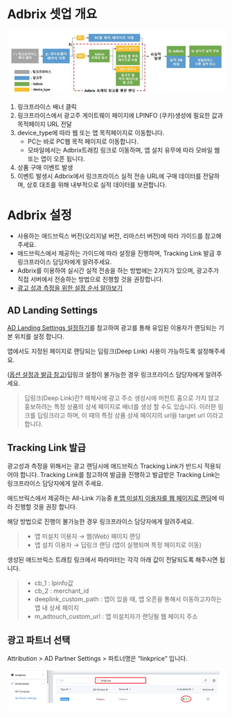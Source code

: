 # Adbrix 셋업 개요

![img.png](adbrix1.png)

1. 링크프라이스 배너 클릭 
2. 링크프라이스에서 광고주 게이트웨이 페이지에 LPINFO (쿠키)생성에 필요한 값과 목적페이지 URL 전달 
3. device_type에 따라 웹 또는 앱 목적페이지로 이동합니다. 
   - PC는 바로 PC웹 목적 페이지로 이동합니다. 
   - 모바일에서는 Adbrix트래킹 링크로 이동하며, 앱 설치 유무에 따라 모바일 웹 또는 앱이 오픈 됩니다. 
4. 상품 구매 이벤트 발생 
5. 이벤트 발생시 Adbrix에서 링크프라이스 실적 전송 URL에 구매 데이터를 전달하며, 상호 대조를 위해 내부적으로 실적 데이터를 보관합니다.

# Adbrix 설정

- 사용하는 애드브릭스 버전(오리지널 버전, 리마스터 버전)에 따라 가이드를 참고해주세요.
- 애드브릭스에서 제공하는 가이드에 따라 설정을 진행하며, Tracking Link 발급 후 링크프라이스 담당자에게 알려주세요.
- Adbrix를 이용하여 실시간 실적 전송을 하는 방법에는 2가지가 있으며, 광고주가 직접 서버에서 전송하는 방법으로 진행할 것을 권장합니다.
- [광고 성과 측정을 위한 설정 순서 알아보기](https://help.dfinery.io/hc/ko/articles/360008180254--%EA%B4%91%EA%B3%A0%EC%84%B1%EA%B3%BC-%EC%B8%A1%EC%A0%95%EC%9D%84-%EC%9C%84%ED%95%9C-%EC%84%A4%EC%A0%95-%EC%88%9C%EC%84%9C-%EC%95%8C%EC%95%84%EB%B3%B4%EA%B8%B0)

## AD Landing Settings

[AD Landing Settings 설정하기](https://help.adbrix.io/hc/ko/articles/360003394433)를 참고하여 광고를 통해 유입된 이용자가 랜딩되는 기본 위치를 설정 합니다.

앱에서도 지정된 페이지로 랜딩되는 딥링크(Deep Link) 사용이 가능하도록 설정해주세요. 
   
([옵션 설정과 발급 참고](https://help.dfinery.io/hc/ko/articles/360024465693-AD-Campaign-%EC%83%9D%EC%84%B1%EA%B3%BC-Tracking-Link-%EB%B0%9C%EA%B8%89#toc7))딥링크 설정이 불가능한 경우 링크프라이스 담당자에게 알려주세요.

> 딥링크(Deep Link)란? 매체사에 광고 주소 생성시에 머천트 홈으로 가지 않고
> 홍보하려는 특정 상품의 상세 페이지로 배너를 생성 할 수도 있습니다. 
> 이러한 링크를 딥링크라고 하며, 이 때의 특정 상품 상세 페이지의 url을 target url 이라고 합니다.

## Tracking Link 발급

광고성과 측정을 위해서는 광고 랜딩시에 애드브릭스 Tracking Link가 반드시 적용되어야 합니다. 
Tracking Link를 참고하여 발급을 진행하고 발급받은 Tracking Link는 링크프라이스 담당자에게 알려 주세요. 

애드브릭스에서 제공하는 All-Link 기능중 [# 앱 미설치 이용자를 웹 페이지로 랜딩](https://help.dfinery.io/hc/ko/articles/360024465693-AD-Campaign-%EA%B0%9C%EB%85%90%EA%B3%BC-%EC%84%A4%EC%A0%95-%EB%B0%A9%EB%B2%95#toc15)에 따라 진행할 것을 권장 합니다.

해당 방법으로 진행이 불가능한 경우 링크프라이스 담당자에게 알려주세요. 

> - 앱 미설치 이용자 → 웹(Web) 페이지 랜딩
> - 앱 설치 이용자 → 딥링크 랜딩 (앱이 실행되며 특정 페이지로 이동)

생성된 애드브릭스 트래킹 링크에서 파라미터는 각각 아래 값이 전달되도록 해주시면 됩니다.
   
> - cb_1 : lpinfo값 
> - cb_2 : merchant_id 
> - deeplink_custom_path : 앱이 있을 때, 앱 오픈을 통해서 이동하고자하는 앱 내 상세 페이지 
> - m_adtouch_custom_url : 앱 미설치자가 랜딩될 웹 페이지 주소

## 광고 파트너 선택

   Attribution > AD Partner Settings > 파트너명은 “linkprice” 입니다.
   
![img_1.png](adbrix2.png)
